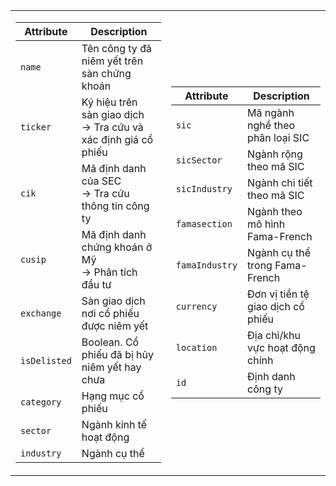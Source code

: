 <table>
  <tr>
    <td>

| Attribute     | Description |
|---------------|-------------|
| `name`        | Tên công ty đã niêm yết trên sàn chứng khoán |
| `ticker`      | Ký hiệu trên sàn giao dịch <br>→ Tra cứu và xác định giá cổ phiếu |
| `cik`         | Mã định danh của SEC <br>→ Tra cứu thông tin công ty |
| `cusip`       | Mã định danh chứng khoán ở Mỹ <br>→ Phân tích đầu tư |
| `exchange`    | Sàn giao dịch nơi cổ phiếu được niêm yết |
| `isDelisted`  | Boolean. Cổ phiếu đã bị hủy niêm yết hay chưa |
| `category`    | Hạng mục cổ phiếu |
| `sector`      | Ngành kinh tế hoạt động |
| `industry`    | Ngành cụ thể |

</td>
<td>

| Attribute       | Description |
|-----------------|-------------|
| `sic`           | Mã ngành nghề theo phân loại SIC |
| `sicSector`     | Ngành rộng theo mã SIC |
| `sicIndustry`   | Ngành chi tiết theo mã SIC |
| `famasection`   | Ngành theo mô hình Fama-French |
| `famaIndustry`  | Ngành cụ thể trong Fama-French |
| `currency`      | Đơn vị tiền tệ giao dịch cổ phiếu |
| `location`      | Địa chỉ/khu vực hoạt động chính |
| `id`            | Định danh công ty |

</td>
</tr>
</table>
